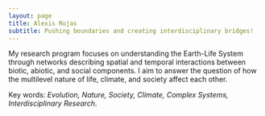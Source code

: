 ```yaml
---
layout: page
title: Alexis Rojas
subtitle: Pushing boundaries and creating interdisciplinary bridges!
---
```

My research program focuses on understanding the Earth-Life System through networks describing spatial and temporal interactions between biotic, abiotic, and social components. I aim to answer the question of how the multilevel nature of life, climate, and society affect each other.  

Key words: _Evolution, Nature, Society, Climate, Complex Systems, Interdisciplinary Research._
